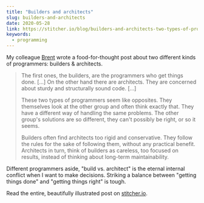 ```yaml
---
title: "Builders and architects"
slug: builders-and-architects
date: 2020-05-28
link: https://stitcher.io/blog/builders-and-architects-two-types-of-programmers
keywords:
  - programming
---
```


My colleague [Brent](https://twitter.com/brendt_gd) wrote a food-for-thought post about two different kinds of programmers: builders & architects.

> The first ones, the builders, are the programmers who get things done. […] On the other hand there are architects. They are concerned about sturdy and structurally sound code. […]
>
> These two types of programmers seem like opposites. They themselves look at the other group and often think exactly that. They have a different way of handling the same problems. The other group's solutions are so different, they can't possibly be right, or so it seems.
>
> Builders often find architects too rigid and conservative. They follow the rules for the sake of following them, without any practical benefit. Architects in turn, think of builders as careless, too focused on results, instead of thinking about long-term maintainability.

Different programmers aside, "build vs. architect" is the eternal internal conflict when I want to make decisions. Striking a balance between "getting things done" and "getting things right" is tough.

Read the entire, beautifully illustrated post on [stitcher.io](https://stitcher.io/blog/builders-and-architects-two-types-of-programmers).
